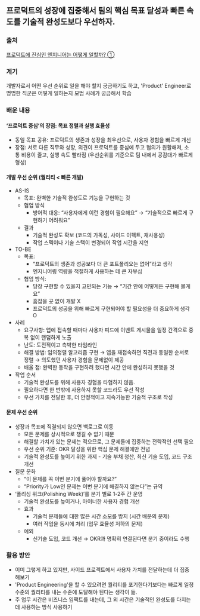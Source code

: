 ## 프로덕트의 성장에 집중해서 팀의 핵심 목표 달성과 빠른 속도를 기술적 완성도보다 우선하자.

### 출처

[프로덕트에 진심인 엔지니어는 어떻게 일할까? ①](https://about.daangn.com/blog/archive/%EB%8B%B9%EA%B7%BC-%EA%B0%9C%EB%B0%9C%EC%9E%90-%EB%AA%A9%EC%A0%81%EC%A1%B0%EC%A7%81-%ED%94%84%EB%A1%9C%EB%8D%95%ED%8A%B8-%EC%97%94%EC%A7%80%EB%8B%88%EC%96%B4/)

### 계기

개발자로서 어떤 우선 순위로 일을 해야 할지 궁금하기도 하고, 'Product' Engineer로 명명한 직군은 어떻게 일하는지 모범 사례가 궁금해서 학습

### 배운 내용

#### ‘프로덕트 중심’의 장점: 목표 정렬과 실행 효율성

- 동일 목표 공유: 프로덕트의 생존과 성장을 최우선으로, 사용자 경험을 빠르게 개선
- 장점: 서로 다른 직무와 성향, 의견이 프로덕트를 중심에 두고 협의가 원활해져, 소통 비용이 줄고, 실행 속도 빨라짐 (우선순위를 기준으로 팀 내에서 공감대가 빠르게 형성)

#### 개발 우선 순위 (퀄리티 < 빠른 개발)

- AS-IS
  - 목표: 완벽한 기술적 완성도로 기능을 구현하는 것
  - 협업 방식
    - 방어적 대응: “사용자에게 이런 경험이 필요해요” → “기술적으로 빠르게 구현하기 어려워요”
  - 결과
    - 기술적 완성도 확보 (코드의 가독성, 사이드 이펙트, 재사용성)
    - 작업 스펙이나 기술 스택이 변경되어 작업 시간을 지연
- TO-BE
  - 목표:
    - “프로덕트의 생존과 성공보다 더 큰 포트폴리오는 없어”라고 생각
    - 엔지니어링 역량을 적절하게 사용하는 데 큰 자부심
  - 협업 방식:
    - 당장 구현할 수 있을지 고민되는 기능 → “기간 안에 어떻게든 구현해 볼게요”
    - 흠잡을 곳 없이 개발 X
    - 프로덕트의 성공을 위해 빠르게 구현되어야 할 필요성을 더 중요하게 생각 O
- 사례
  - 요구사항: 앱에 접속할 때마다 사용자 피드에 이벤트 게시물을 일정 간격으로 중복 없이 랜덤하게 노출
  - 난도: 도전적이고 촉박한 타임라인
  - 해결 방법: 임의정렬 알고리즘 구현 → 앱을 재접속하면 직전과 동일한 순서로 정렬 → 의도했던 사용자 경험을 문제없이 제공
  - 배울 점: 완벽한 동작을 구현하려 했다면 시간 안에 완성하지 못했을 것
- 작업 순서
  - 기술적 완성도를 위해 사용자 경험을 타협하지 않음.
  - 필요하다면 한 번밖에 사용하지 못할 코드라도 우선 작성
  - 우선 가치를 전달한 후, 더 안정적이고 지속가능한 기술적 구조로 작성

#### 문제 우선 순위

- 성장과 목표에 직결되지 않으면 백로그로 이동
  - 모든 문제를 상시적으로 챙길 수 없기 때문
  - 해결할 가치가 있는 문제는 적으므로, 그 문제들에 집중하는 전략적인 선택 필요
  - 우선 순위 기준: OKR 달성을 위한 핵심 문제 해결에만 전념
  - 기술적 완성도를 높이기 위한 과제 - 기술 부채 청산, 최신 기술 도입, 코드 구조 개선
- 질문 문화
  - “이 문제를 꼭 이번 분기에 풀어야 할까요?”
  - “Priority가 Low인 문제는 이번 분기에 해결하지 않는다”는 규약
- ‘폴리싱 위크(Polishing Week)’를 분기 별로 1-2주 간 운영
  - 기술적 완성도를 높이거나, 마이너한 사용자 경험 개선
  - 효과
    - 기술적 문제들에 대한 많은 시간 소모를 방지 (시간 배분의 문제)
    - 여러 작업을 동시에 처리 (업무 효율성 저하의 문제)
  - 예외
    - 신기술 도입, 코드 개선 → OKR과 명확히 연결된다면 분기 중이라도 수행

### 활용 방안

- 이미 그렇게 하고 있지만, 사이드 프로젝트에서 사용자 가치를 전달하는데 더 집중해보기
- 'Product Engineering'을 할 수 있으려면 퀄리티를 포기한다기보다는 빠르게 일정 수준의 퀄리티를 내는 수준에 도달해야 된다는 생각이 듦.
- 주 업무 시간은 비즈니스 임팩트를 내는데, 그 외 시간은 기술적인 완성도를 다지는데 사용하는 방식 사용하기
